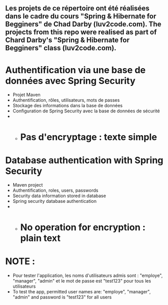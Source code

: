 ## Les projets de ce répertoire ont été réalisées dans le cadre du cours "Spring & Hibernate for Begginers" de Chad Darby (luv2code.com). The projects from this repo were realised as part of Chard Darby's "Spring & Hibernate for Begginers" class (luv2code.com).  

# Authentification via une base de données avec Spring Security  
- Projet Maven
- Authentification, rôles, utilisateurs, mots de passes
- Stockage des informations dans la base de données
- Configuration de Spring Security avec la base de données de sécurité
- - # Pas d'encryptage : texte simple

# Database authentication with Spring Security  
- Maven project
- Authentification, roles, users, passwords
- Security data information stored in database
- Spring security database authentication
- - # No operation for encryption : plain text

# NOTE :
- Pour tester l'application, les noms d'utilisateurs admis sont : "employe", "manager", "admin" et le mot de passe est "test123" pour tous les utilisateurs
- To test the app, permitted user names are: "employe", "manager", "admin" and password is "test123" for all users
